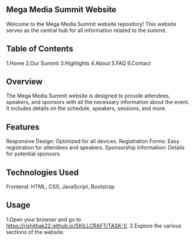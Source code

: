 ## Mega Media Summit Website
Welcome to the Mega Media Summit website repository! This website serves as the central hub for all information related to the summit.

## Table of Contents
1.Home
2.Our Summit
3.Highlights
4.About
5.FAQ
6.Contact

## Overview
The Mega Media Summit website is designed to provide attendees, speakers, and sponsors with all the necessary information about the event. It includes details on the schedule, speakers, sessions, and more.

## Features
Responsive Design: Optimized for all devices.
Registration Forms: Easy registration for attendees and speakers.
Sponsorship Information: Details for potential sponsors.

## Technologies Used
Frontend: HTML, CSS, JavaScript, Bootstrap

## Usage
1.Open your browser and go to https://rishithak22.github.io/SKILLCRAFT/TASK-1/.
2.Explore the various sections of the website.
